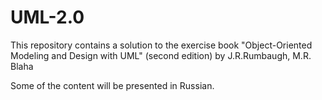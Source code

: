 # UML-2.0
This repository contains a solution to the exercise book "Object-Oriented Modeling and Design with UML" 
(second edition) by J.R.Rumbaugh, M.R. Blaha

Some of the content will be presented in Russian.

